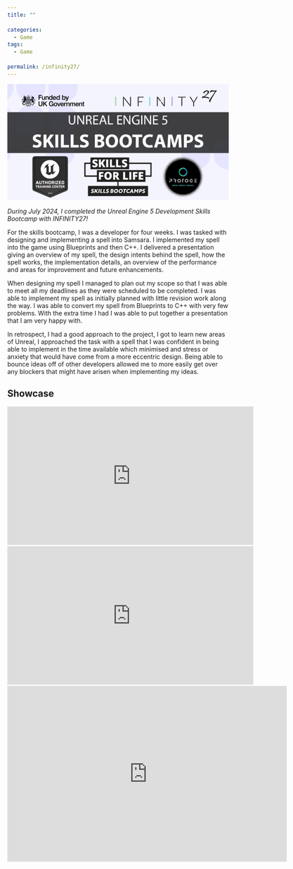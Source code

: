 ```yaml
---
title: ""

categories:
  - Game
tags:
  - Game

permalink: /infinity27/
---
```


![INFINITY27 Logo](/assets/images/infinity27.png)

*During July 2024, I completed the Unreal Engine 5 Development Skills Bootcamp with INFINITY27!*

For the skills bootcamp, I was a developer for four weeks. I was tasked with designing and implementing a spell into Samsara. I implemented my spell into the game using Blueprints and then C++. I delivered a presentation giving an overview of my spell, the design intents behind the spell, how the spell works, the implementation details, an overview of the performance and areas for improvement and future enhancements.

When designing my spell I managed to plan out my scope so that I was able to meet all my deadlines as they were scheduled to be completed. I was able to implement my spell as initially planned with little revision work along the way. I was able to convert my spell from Blueprints to C++ with very few problems. With the extra time I had I was able to put together a presentation that I am very happy with.

In retrospect, I had a good approach to the project, I got to learn new areas of Unreal, I approached the task with a spell that I was confident in being able to implement in the time available which minimised and stress or anxiety that would have come from a more eccentric design. Being able to bounce ideas off of other developers allowed me to more easily get over any blockers that might have arisen when implementing my ideas.

## Showcase

<iframe width="560" height="315" src="https://www.youtube.com/embed/BfNMMy4Kfz4?si=ZGuKn2C6BoJgWZdk" title="YouTube video player" frameborder="0" allow="accelerometer; autoplay; clipboard-write; encrypted-media; gyroscope; picture-in-picture; web-share" referrerpolicy="strict-origin-when-cross-origin" allowfullscreen></iframe>
<br>
<iframe width="560" height="315" src="https://www.youtube.com/embed/9ZWU-3jUcfg?si=cSHeLRKZdtXpkAS8" title="YouTube video player" frameborder="0" allow="accelerometer; autoplay; clipboard-write; encrypted-media; gyroscope; picture-in-picture; web-share" referrerpolicy="strict-origin-when-cross-origin" allowfullscreen></iframe>
<br>
<iframe src="https://docs.google.com/presentation/d/e/2PACX-1vQNEAzsUK7euqeGye5eG9YQfa_rs5gWB-bqgr-FJJoOCuO0B9QdaF9idcHhl741BuEnvKkZQCO8Zq-q/embed?start=false&loop=true&delayms=60000" frameborder="0" width="636" height="400" allowfullscreen="true" mozallowfullscreen="true" webkitallowfullscreen="true"></iframe>